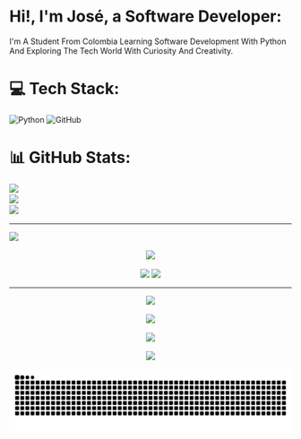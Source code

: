 #      Hi!, I'm José, a Software Developer: 
I'm A Student From Colombia Learning Software Development With Python And Exploring The Tech World With Curiosity And Creativity.

# 💻 Tech Stack:
![Python](https://img.shields.io/badge/python-3670A0?style=for-the-badge&logo=python&logoColor=ffdd54) ![GitHub](https://img.shields.io/badge/github-%23121011.svg?style=for-the-badge&logo=github&logoColor=white)
# 📊 GitHub Stats:
![](https://github-readme-stats.vercel.app/api?username=josan31&theme=dark&hide_border=false&include_all_commits=true&count_private=true)<br/>
![](https://nirzak-streak-stats.vercel.app/?user=josan31&theme=dark&hide_border=false)<br/>
![](https://github-readme-stats.vercel.app/api/top-langs/?username=josan31&theme=dark&hide_border=false&include_all_commits=true&count_private=true&layout=compact)

---
[![](https://visitcount.itsvg.in/api?id=josan31&icon=0&color=0)](https://visitcount.itsvg.in)

<!-- Proudly created with GPRM ( https://gprm.itsvg.in ) -->

<!-- Tech Stack -->
<p align="center">
  <img src="https://img.shields.io/badge/Tech%20Stack-%F0%9F%92%BB-blue?style=for-the-badge">
</p>

<p align="center">
  <img src="https://img.shields.io/badge/Python-3776AB?style=for-the-badge&logo=python&logoColor=white">
  <img src="https://img.shields.io/badge/GitHub-181717?style=for-the-badge&logo=github&logoColor=white">
</p>

---

<!-- GitHub Stats -->
<p align="center">
  <img src="https://img.shields.io/badge/GitHub%20Stats-%F0%9F%93%9A-orange?style=for-the-badge">
</p>

<p align="center">
  <img src="https://github-readme-stats.vercel.app/api?username=Josan31&show_icons=true&theme=orange" />
</p>

<p align="center">
  <img src="https://github-readme-streak-stats.herokuapp.com?user=Josan31&theme=orange" />
</p>

<p align="center">
  <img src="https://github-readme-stats.vercel.app/api/top-langs/?username=Josan31&layout=compact&theme=orange" />
</p>


<picture>
  <source media="(prefers-color-scheme: dark)" srcset="https://raw.githubusercontent.com/josan31/josan31/output/github-snake-dark.svg" />
  <source media="(prefers-color-scheme: light)" srcset="https://raw.githubusercontent.com/josan31/josan31/output/github-snake.svg" />
  <img alt="github-snake" src="https://raw.githubusercontent.com/josan31/josan31/output/github-snake.svg" />
</picture>
